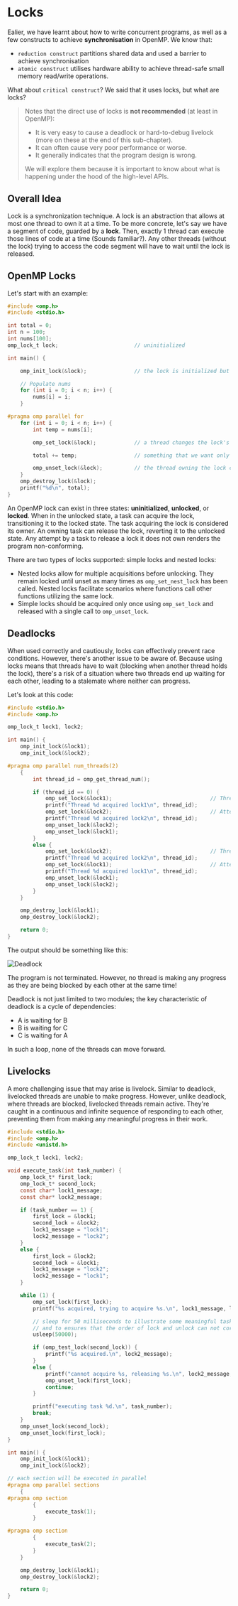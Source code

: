# Locks

Ealier, we have learnt about how to write concurrent programs, as well as a few constructs to achieve **synchronisation** in OpenMP. We know that:
- `reduction construct` partitions shared data and used a barrier to achieve synchronisation
- `atomic construct` utilises hardware ability to achieve thread-safe small memory read/write operations.

What about `critical construct`? We said that it uses locks, but what are locks?

> Notes that the direct use of locks is **not recommended** (at least in OpenMP):
> - It is very easy to cause a deadlock or hard-to-debug livelock (more on these at the end of this sub-chapter).
> - It can often cause very poor performance or worse.
> - It generally indicates that the program design is wrong.
>
> We will explore them because it is important to know about what is happening under the hood of the high-level APIs.

## Overall Idea

Lock is a synchronization technique. A lock is an abstraction that allows at most one thread to own it at a time. To be more concrete, let's say we have a segment of code, guarded by a **lock**. Then, exactly 1 thread can execute those lines of code at a time (Sounds familiar?). Any other threads (without the lock) trying to access the code segment will have to wait until the lock is released.

## OpenMP Locks

Let's start with an example:

```c
#include <omp.h>
#include <stdio.h>

int total = 0;
int n = 100;
int nums[100];
omp_lock_t lock;                        // uninitialized

int main() {

    omp_init_lock(&lock);               // the lock is initialized but unlocked

    // Populate nums
    for (int i = 0; i < n; i++) {
        nums[i] = i;
    }

#pragma omp parallel for
    for (int i = 0; i < n; i++) {
        int temp = nums[i];

        omp_set_lock(&lock);            // a thread changes the lock's state to locked

        total += temp;                  // something that we want only 1 thread execute at a time

        omp_unset_lock(&lock);          // the thread owning the lock changes the lock's state to unlocked
    }
    omp_destroy_lock(&lock);
    printf("%d\n", total);
}
```

An OpenMP lock can exist in three states: **uninitialized**, **unlocked**, or **locked**. When in the unlocked state, a task can acquire the lock, transitioning it to the locked state. The task acquiring the lock is considered its owner. An owning task can release the lock, reverting it to the unlocked state. Any attempt by a task to release a lock it does not own renders the program non-conforming.

There are two types of locks supported: simple locks and nested locks:
- Nested locks allow for multiple acquisitions before unlocking. They remain locked until unset as many times as `omp_set_nest_lock` has been called. Nested locks facilitate scenarios where functions call other functions utilizing the same lock.
- Simple locks should be acquired only once using `omp_set_lock` and released with a single call to `omp_unset_lock`.

## Deadlocks

When used correctly and cautiously, locks can effectively prevent race conditions. However, there's another issue to be aware of. Because using locks means that threads have to wait (blocking when another thread holds the lock), there's a risk of a situation where two threads end up waiting for each other, leading to a stalemate where neither can progress.

Let's look at this code:

```c
#include <stdio.h>
#include <omp.h>

omp_lock_t lock1, lock2;

int main() {
    omp_init_lock(&lock1);
    omp_init_lock(&lock2);

#pragma omp parallel num_threads(2)
    {
        int thread_id = omp_get_thread_num();

        if (thread_id == 0) {
            omp_set_lock(&lock1);                               // Thread 0 takes lock 1
            printf("Thread %d acquired lock1\n", thread_id);
            omp_set_lock(&lock2);                               // Attemp to take lock 2 (but already belongs to thread 1 => wait)
            printf("Thread %d acquired lock2\n", thread_id);
            omp_unset_lock(&lock2);
            omp_unset_lock(&lock1);
        }
        else {
            omp_set_lock(&lock2);                               // Thread 1 takes lock 2
            printf("Thread %d acquired lock2\n", thread_id);
            omp_set_lock(&lock1);                               // Attemp to take lock 1 (but already belings to thread 0 => wait)
            printf("Thread %d acquired lock1\n", thread_id);
            omp_unset_lock(&lock1);
            omp_unset_lock(&lock2);
        }
    }

    omp_destroy_lock(&lock1);
    omp_destroy_lock(&lock2);

    return 0;
}
```

The output should be something like this:

![Deadlock](./imgs/deadlock.png)

The program is not terminated. However, no thread is making any progress as they are being blocked by each other at the same time!

Deadlock is not just limited to two modules; the key characteristic of deadlock is a cycle of dependencies:
- A is waiting for B
- B is waiting for C
- C is waiting for A

In such a loop, none of the threads can move forward.

## Livelocks

A more challenging issue that may arise is livelock. Similar to deadlock, livelocked threads are unable to make progress. However, unlike deadlock, where threads are blocked, livelocked threads remain active. They're caught in a continuous and infinite sequence of responding to each other, preventing them from making any meaningful progress in their work.

```c
#include <stdio.h>
#include <omp.h>
#include <unistd.h>

omp_lock_t lock1, lock2;

void execute_task(int task_number) {
    omp_lock_t* first_lock;
    omp_lock_t* second_lock;
    const char* lock1_message;
    const char* lock2_message;

    if (task_number == 1) {
        first_lock = &lock1;
        second_lock = &lock2;
        lock1_message = "lock1";
        lock2_message = "lock2";
    }
    else {
        first_lock = &lock2;
        second_lock = &lock1;
        lock1_message = "lock2";
        lock2_message = "lock1";
    }

    while (1) {
        omp_set_lock(first_lock);
        printf("%s acquired, trying to acquire %s.\n", lock1_message, lock2_message);

        // sleep for 50 milliseconds to illustrate some meaningful tasks,
        // and to ensures that the order of lock and unlock can not correct itself by chance
        usleep(50000);

        if (omp_test_lock(second_lock)) {
            printf("%s acquired.\n", lock2_message);
        }
        else {
            printf("cannot acquire %s, releasing %s.\n", lock2_message, lock1_message);
            omp_unset_lock(first_lock);
            continue;
        }

        printf("executing task %d.\n", task_number);
        break;
    }
    omp_unset_lock(second_lock);
    omp_unset_lock(first_lock);
}

int main() {
    omp_init_lock(&lock1);
    omp_init_lock(&lock2);

// each section will be executed in parallel
#pragma omp parallel sections
    {
#pragma omp section
        {
            execute_task(1);
        }

#pragma omp section
        {
            execute_task(2);
        }
    }

    omp_destroy_lock(&lock1);
    omp_destroy_lock(&lock2);

    return 0;
}

```
